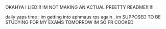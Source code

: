 <p> OKAHYA I LIED!!! IM NOT MAKING AN ACTUAL PREETTY README!!!!!!
<p> daily yaps time : im getting into aphmaus rps again , im SUPPOSED TO BE STUDYING FOR MY EXAMS TOMORROW IM SO FR COOKED

